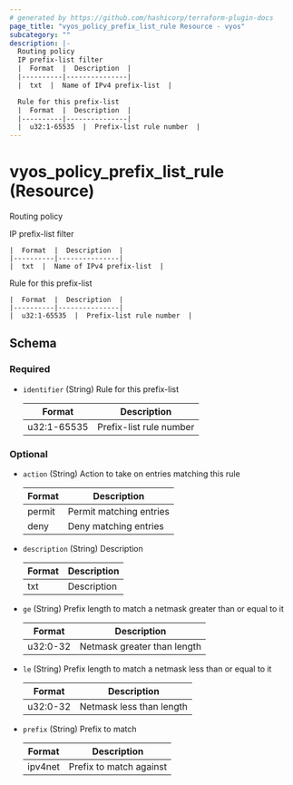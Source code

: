 ```yaml
---
# generated by https://github.com/hashicorp/terraform-plugin-docs
page_title: "vyos_policy_prefix_list_rule Resource - vyos"
subcategory: ""
description: |-
  Routing policy
  IP prefix-list filter
  |  Format  |  Description  |
  |----------|---------------|
  |  txt  |  Name of IPv4 prefix-list  |

  Rule for this prefix-list
  |  Format  |  Description  |
  |----------|---------------|
  |  u32:1-65535  |  Prefix-list rule number  |
---
```


# vyos_policy_prefix_list_rule (Resource)

Routing policy

IP prefix-list filter

    |  Format  |  Description  |
    |----------|---------------|
    |  txt  |  Name of IPv4 prefix-list  |

Rule for this prefix-list

    |  Format  |  Description  |
    |----------|---------------|
    |  u32:1-65535  |  Prefix-list rule number  |



<!-- schema generated by tfplugindocs -->
## Schema

### Required

- `identifier` (String) Rule for this prefix-list

    |  Format  |  Description  |
    |----------|---------------|
    |  u32:1-65535  |  Prefix-list rule number  |

### Optional

- `action` (String) Action to take on entries matching this rule

    |  Format  |  Description  |
    |----------|---------------|
    |  permit  |  Permit matching entries  |
    |  deny  |  Deny matching entries  |
- `description` (String) Description

    |  Format  |  Description  |
    |----------|---------------|
    |  txt  |  Description  |
- `ge` (String) Prefix length to match a netmask greater than or equal to it

    |  Format  |  Description  |
    |----------|---------------|
    |  u32:0-32  |  Netmask greater than length  |
- `le` (String) Prefix length to match a netmask less than or equal to it

    |  Format  |  Description  |
    |----------|---------------|
    |  u32:0-32  |  Netmask less than length  |
- `prefix` (String) Prefix to match

    |  Format  |  Description  |
    |----------|---------------|
    |  ipv4net  |  Prefix to match against  |
